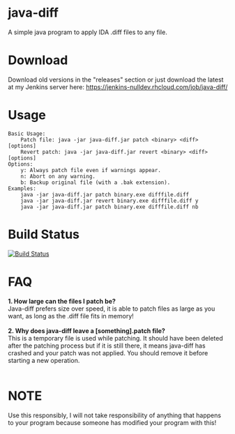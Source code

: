 # java-diff
A simple java program to apply IDA .diff files to any file.

# Download #
Download old versions in the "releases" section or just download the latest at my Jenkins server here: https://jenkins-nulldev.rhcloud.com/job/java-diff/

# Usage #
```
Basic Usage:
	Patch file: java -jar java-diff.jar patch <binary> <diff> [options]
	Revert patch: java -jar java-diff.jar revert <binary> <diff> [options]
Options:
	y: Always patch file even if warnings appear.
	n: Abort on any warning.
	b: Backup original file (with a .bak extension).
Examples:
	java -jar java-diff.jar patch binary.exe difffile.diff
	java -jar java-diff.jar revert binary.exe difffile.diff y
	java -jar java-diff.jar patch binary.exe difffile.diff nb
```

# Build Status #
[![Build Status](https://jenkins-nulldev.rhcloud.com:443/buildStatus/icon?job=java-diff)](https://jenkins-nulldev.rhcloud.com:443/job/java-diff/)

# FAQ #
<strong>1. How large can the files I patch be?</strong><br>
Java-diff prefers size over speed, it is able to patch files as large as you want, as long as the .diff file fits in memory!<br><br>
<strong>2. Why does java-diff leave a [something].patch file?</strong><br>
This is a temporary file is used while patching. It should have been deleted after the patching process but if it is still there, it means java-diff has crashed and your patch was not applied. You should remove it before starting a new operation.<br><br>

# NOTE #
Use this responsibly, I will not take responsibility of anything that happens to your program because someone has modified your program with this!
